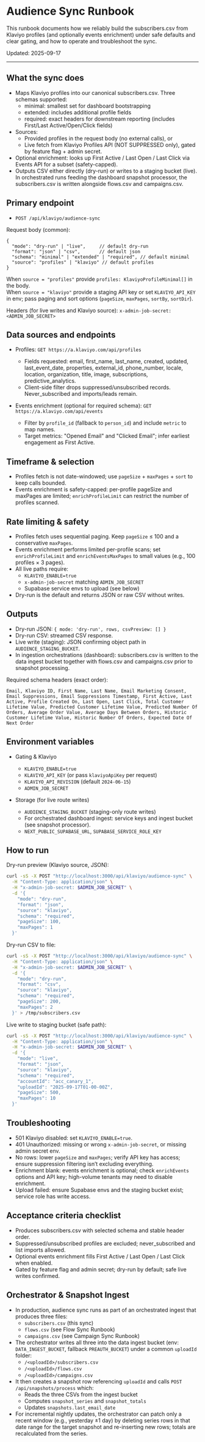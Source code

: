 # Audience Sync Runbook

This runbook documents how we reliably build the subscribers.csv from Klaviyo profiles (and optionally events enrichment) under safe defaults and clear gating, and how to operate and troubleshoot the sync.

Updated: 2025-09-17

---

## What the sync does

- Maps Klaviyo profiles into our canonical subscribers.csv. Three schemas supported:
  - minimal: smallest set for dashboard bootstrapping
  - extended: includes additional profile fields
  - required: exact headers for downstream reporting (includes First/Last Active/Open/Click fields)
- Sources:
  - Provided profiles in the request body (no external calls), or
  - Live fetch from Klaviyo Profiles API (NOT SUPPRESSED only), gated by feature flag + admin secret.
- Optional enrichment: looks up First Active / Last Open / Last Click via Events API for a subset (safety-capped).
- Outputs CSV either directly (dry-run) or writes to a staging bucket (live). In orchestrated runs feeding the dashboard snapshot processor, the subscribers.csv is written alongside flows.csv and campaigns.csv.

## Primary endpoint

- `POST /api/klaviyo/audience-sync`

Request body (common):
```
{
  "mode": "dry-run" | "live",     // default dry-run
  "format": "json" | "csv",       // default json
  "schema": "minimal" | "extended" | "required", // default minimal
  "source": "profiles" | "klaviyo" // default profiles
}
```

When `source = "profiles"` provide `profiles: KlaviyoProfileMinimal[]` in the body.  
When `source = "klaviyo"` provide a staging API key or set `KLAVIYO_API_KEY` in env; pass paging and sort options (`pageSize`, `maxPages`, `sortBy`, `sortDir`).

Headers (for live writes and Klaviyo source): `x-admin-job-secret: <ADMIN_JOB_SECRET>`

## Data sources and endpoints

- Profiles: `GET https://a.klaviyo.com/api/profiles`
  - Fields requested: email, first_name, last_name, created, updated, last_event_date, properties, external_id, phone_number, locale, location, organization, title, image, subscriptions, predictive_analytics.
  - Client-side filter drops suppressed/unsubscribed records. Never_subscribed and imports/leads remain.

- Events enrichment (optional for required schema): `GET https://a.klaviyo.com/api/events`
  - Filter by `profile_id` (fallback to `person_id`) and include `metric` to map names.
  - Target metrics: "Opened Email" and "Clicked Email"; infer earliest engagement as First Active.

## Timeframe & selection

- Profiles fetch is not date-windowed; use `pageSize` + `maxPages` + `sort` to keep calls bounded.
- Events enrichment is safety-capped: per-profile pageSize and maxPages are limited; `enrichProfileLimit` can restrict the number of profiles scanned.

## Rate limiting & safety

- Profiles fetch uses sequential paging. Keep `pageSize` ≤ 100 and a conservative `maxPages`.
- Events enrichment performs limited per-profile scans; set `enrichProfileLimit` and `enrichEventsMaxPages` to small values (e.g., 100 profiles × 3 pages).
- All live paths require:
  - `KLAVIYO_ENABLE=true`
  - `x-admin-job-secret` matching `ADMIN_JOB_SECRET`
  - Supabase service envs to upload (see below)
- Dry-run is the default and returns JSON or raw CSV without writes.

## Outputs

- Dry-run JSON: `{ mode: 'dry-run', rows, csvPreview: [] }`
- Dry-run CSV: streamed CSV response.
- Live write (staging): JSON confirming object path in `AUDIENCE_STAGING_BUCKET`.
- In ingestion orchestrations (dashboard): subscribers.csv is written to the data ingest bucket together with flows.csv and campaigns.csv prior to snapshot processing.

Required schema headers (exact order):
```
Email, Klaviyo ID, First Name, Last Name, Email Marketing Consent, Email Suppressions, Email Suppressions Timestamp, First Active, Last Active, Profile Created On, Last Open, Last Click, Total Customer Lifetime Value, Predicted Customer Lifetime Value, Predicted Number Of Orders, Average Order Value, Average Days Between Orders, Historic Customer Lifetime Value, Historic Number Of Orders, Expected Date Of Next Order
```

## Environment variables

- Gating & Klaviyo
  - `KLAVIYO_ENABLE=true`
  - `KLAVIYO_API_KEY` (or pass `klaviyoApiKey` per request)
  - `KLAVIYO_API_REVISION` (default `2024-06-15`)
  - `ADMIN_JOB_SECRET`

- Storage (for live route writes)
  - `AUDIENCE_STAGING_BUCKET` (staging-only route writes)
  - For orchestrated dashboard ingest: service keys and ingest bucket (see snapshot processor).
  - `NEXT_PUBLIC_SUPABASE_URL`, `SUPABASE_SERVICE_ROLE_KEY`

## How to run

Dry-run preview (Klaviyo source, JSON):
```bash
curl -sS -X POST "http://localhost:3000/api/klaviyo/audience-sync" \
  -H "Content-Type: application/json" \
  -H "x-admin-job-secret: $ADMIN_JOB_SECRET" \
  -d '{
    "mode": "dry-run",
    "format": "json",
    "source": "klaviyo",
    "schema": "required",
    "pageSize": 100,
    "maxPages": 1
  }'
```

Dry-run CSV to file:
```bash
curl -sS -X POST "http://localhost:3000/api/klaviyo/audience-sync" \
  -H "Content-Type: application/json" \
  -H "x-admin-job-secret: $ADMIN_JOB_SECRET" \
  -d '{
    "mode": "dry-run",
    "format": "csv",
    "source": "klaviyo",
    "schema": "required",
    "pageSize": 200,
    "maxPages": 2
  }' > /tmp/subscribers.csv
```

Live write to staging bucket (safe path):
```bash
curl -sS -X POST "http://localhost:3000/api/klaviyo/audience-sync" \
  -H "Content-Type: application/json" \
  -H "x-admin-job-secret: $ADMIN_JOB_SECRET" \
  -d '{
    "mode": "live",
    "format": "json",
    "source": "klaviyo",
    "schema": "required",
    "accountId": "acc_canary_1",
    "uploadId": "2025-09-17T01-00-00Z",
    "pageSize": 500,
    "maxPages": 10
  }'
```

## Troubleshooting

- 501 Klaviyo disabled: set `KLAVIYO_ENABLE=true`.
- 401 Unauthorized: missing or wrong `x-admin-job-secret`, or missing admin secret env.
- No rows: lower `pageSize` and `maxPages`; verify API key has access; ensure suppression filtering isn’t excluding everything.
- Enrichment blank: events enrichment is optional; check `enrichEvents` options and API key; high-volume tenants may need to disable enrichment.
- Upload failed: ensure Supabase envs and the staging bucket exist; service role has write access.

## Acceptance criteria checklist

- Produces subscribers.csv with selected schema and stable header order.
- Suppressed/unsubscribed profiles are excluded; never_subscribed and list imports allowed.
- Optional events enrichment fills First Active / Last Open / Last Click when enabled.
- Gated by feature flag and admin secret; dry-run by default; safe live writes confirmed.

## Orchestrator & Snapshot Ingest

- In production, audience sync runs as part of an orchestrated ingest that produces three files:
  - `subscribers.csv` (this sync)
  - `flows.csv` (see Flow Sync Runbook)
  - `campaigns.csv` (see Campaign Sync Runbook)
- The orchestrator writes all three into the data ingest bucket (env: `DATA_INGEST_BUCKET`, fallback `PREAUTH_BUCKET`) under a common `uploadId` folder:
  - `/<uploadId>/subscribers.csv`
  - `/<uploadId>/flows.csv`
  - `/<uploadId>/campaigns.csv`
- It then creates a snapshot row referencing `uploadId` and calls `POST /api/snapshots/process` which:
  - Reads the three CSVs from the ingest bucket
  - Computes `snapshot_series` and `snapshot_totals`
  - Updates `snapshots.last_email_date`
- For incremental nightly updates, the orchestrator can patch only a recent window (e.g., yesterday ±1 day) by deleting series rows in that date range for the target snapshot and re-inserting new rows; totals are recalculated from the series.
